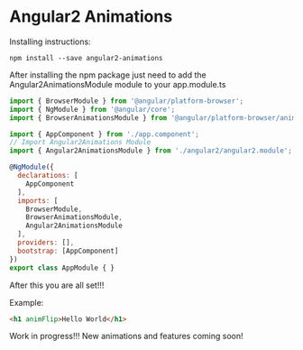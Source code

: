 # Angular2 Animations

Installing instructions:
```
npm install --save angular2-animations
```

After installing the npm package just need to add the Angular2AnimationsModule module
to your app.module.ts

```js
import { BrowserModule } from '@angular/platform-browser';
import { NgModule } from '@angular/core';
import { BrowserAnimationsModule } from '@angular/platform-browser/animations';

import { AppComponent } from './app.component';
// Import Angular2Animations Module
import { Angular2AnimationsModule } from './angular2/angular2.module';

@NgModule({
  declarations: [
    AppComponent
  ],
  imports: [
    BrowserModule,
    BrowserAnimationsModule,
    Angular2AnimationsModule
  ],
  providers: [],
  bootstrap: [AppComponent]
})
export class AppModule { }
```
After this you are all set!!!

Example:

```html
<h1 animFlip>Hello World</h1>
```

Work in progress!!! New animations and features coming soon!
